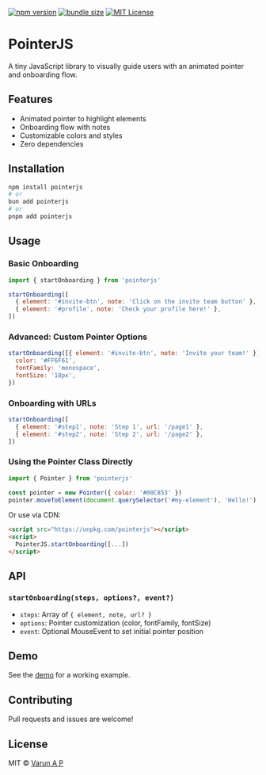 [![npm version](https://img.shields.io/npm/v/pointerjs.svg)](https://www.npmjs.com/package/pointerjs)
[![bundle size](https://badgen.net/bundlephobia/minzip/pointerjs)](https://bundlephobia.com/result?p=pointerjs)
[![MIT License](https://img.shields.io/badge/license-MIT-blue.svg)](./LICENSE)

# PointerJS

A tiny JavaScript library to visually guide users with an animated pointer and onboarding flow.

## Features

- Animated pointer to highlight elements
- Onboarding flow with notes
- Customizable colors and styles
- Zero dependencies

## Installation

```bash
npm install pointerjs
# or
bun add pointerjs
# or
pnpm add pointerjs
```

## Usage

### Basic Onboarding

```js
import { startOnboarding } from 'pointerjs'

startOnboarding([
  { element: '#invite-btn', note: 'Click on the invite team button' },
  { element: '#profile', note: 'Check your profile here!' },
])
```

### Advanced: Custom Pointer Options

```js
startOnboarding([{ element: '#invite-btn', note: 'Invite your team!' }], {
  color: '#FF6F61',
  fontFamily: 'monospace',
  fontSize: '18px',
})
```

### Onboarding with URLs

```js
startOnboarding([
  { element: '#step1', note: 'Step 1', url: '/page1' },
  { element: '#step2', note: 'Step 2', url: '/page2' },
])
```

### Using the Pointer Class Directly

```js
import { Pointer } from 'pointerjs'

const pointer = new Pointer({ color: '#00C853' })
pointer.moveToElement(document.querySelector('#my-element'), 'Hello!')
```

Or use via CDN:

```html
<script src="https://unpkg.com/pointerjs"></script>
<script>
  PointerJS.startOnboarding([...])
</script>
```

## API

### `startOnboarding(steps, options?, event?)`

- `steps`: Array of `{ element, note, url? }`
- `options`: Pointer customization (color, fontFamily, fontSize)
- `event`: Optional MouseEvent to set initial pointer position

## Demo

See the [demo](./demo/index.html) for a working example.

## Contributing

Pull requests and issues are welcome!

## License

MIT © [Varun A P](https://github.com/apvarun)
